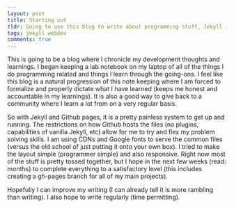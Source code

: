 ```yaml
---
layout: post
title: Starting out
tldr: Going to use this blog to write about programming stuff, Jekyll is pretty cool
tags: jekyll webdev
comments: true
---
```

This is going to be a blog where I chronicle my development thoughts and learnings.
I began keeping a lab notebook on my laptop of all of the things I do programming
related and things I learn through the going-ons.  I feel like this blog is a 
natural progression of this note keeping where I am forced to formalize and properly
dictate what I have learned (keeps me honest and accountable in my learnings).  It
is also a good way to give back to a community where I learn a lot from on a very
regular basis.

So with Jekyll and Github pages, it is a pretty painless system to get up and
running.  The restrictions on how Github hosts the files (no plugins, capabilities
of vanilla Jekyll, etc) allow for me to try and flex my problem solving skills.  I
am using CDNs and Google fonts to serve the common files (versus the old school of
just putting it onto your own box).  I tried to make the layout simple (programmer
simple) and also responsive.  Right now most of the stuff is pretty tossed together,
but I hope in the next few weeks (read: months) to complete everything to a 
satisfactory level (this includes creating a gh-pages branch for all of my main 
projects).

Hopefully I can improve my writing (I can already tell it is more rambling than
writing).  I also hope to write regularly (time permitting).
